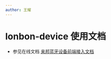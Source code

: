 ```yaml
---
author: 王耀
---
```

# lonbon-device 使用文档

- 参见在线文档 [来邦蓝牙设备前端接入文档](https://doc.weixin.qq.com/doc/w3_ABIApAb4ACEhBOhPnKTRFe1IPyaTG?scode=ANcASAcsABEI1CrwPVABIApAb4ACE)